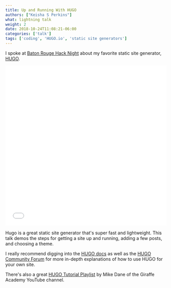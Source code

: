 ```yaml
---
title: Up and Running With HUGO
authors: ["Keisha S Perkins"]
what: lightning talk
weight: 2
date: 2018-10-24T11:08:21-06:00
categories: ['talk']
tags: ['coding', 'HUGO.io', 'static site generators']
---
```




I spoke at <a target="_blank" href="https://www.facebook.com/groups/brhacknight/">Baton Rouge Hack Night</a> about my favorite static site generator, <a target="_blank" href="https://gohugo.io">HUGO</a>. 

<iframe src="//slides.com/kayesspea/getting-started-with-hugo/embed" style="width: 100%; min-height:500px" scrolling="no" frameborder="0" webkitallowfullscreen mozallowfullscreen allowfullscreen></iframe>

<p>Hugo is a great static site generator that's super fast and lightweight. This talk demos the steps for getting a site up and running, adding a few posts, and choosing a theme. 
</p>

<p>I really recommend digging into the <a href="https://gohugo.io/documentation">HUGO docs</a> as well as the <a href="https://discourse.gohugo.io">HUGO Community Forum</a> for more in-depth explanations of how to use HUGO for your own site.

</p> <p>There's also a great <a href="https://www.youtube.com/playlist?list=PLLAZ4kZ9dFpOnyRlyS-liKL5ReHDcj4G3">HUGO Tutorial Playlist</a> by Mike Dane of the Giraffe Academy YouTube channel. </p>

